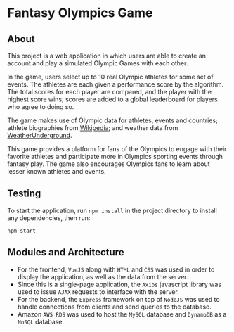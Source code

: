 # Fantasy Olympics Game

## About ##

This project is a web application in which users are able to create an account and
play a simulated Olympic Games with each other. 

In the game, users select up to 10 real Olympic athletes for some set of events. The athletes are each given a performance score by the algorithm. The total scores for each player are compared, and the player with the highest score wins; scores are added to a global leaderboard for players who agree to doing so. 

The game makes use of Olympic data for athletes, events and countries; athlete
biographies from [Wikipedia](https://wikipedia.org/); and weather data from [WeatherUnderground](https://wunderground.com/).

This game provides a platform for fans of the Olympics to engage with their favorite athletes and participate more in Olympics sporting events through fantasy play. The game also encourages Olympics fans to learn about lesser known athletes and events.

## Testing ##

To start the application, run `npm install` in the project directory to install any dependencies, then run: 

`npm start`

## Modules and Architecture ##

- For the frontend, `VueJS` along with `HTML` and `CSS` was used in order to display the
application, as well as the data from the server. 
- Since this is a single-page application, the `Axios` javascript library was used to issue `AJAX` requests to interface with the server.
- For the backend, the `Express` framework on top of `NodeJS` was used to handle connections from clients and send queries to the database.
- Amazon `AWS RDS` was used to host the `MySQL` database and `DynamoDB` as a `NoSQL` database.
